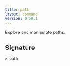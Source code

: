 ```yaml
---
title: path
layout: command
version: 0.59.1
---
```


Explore and manipulate paths.

## Signature

```> path ```
